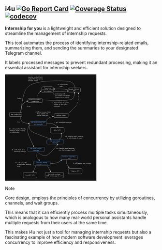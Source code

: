 ## i4u [![Go Report Card](https://goreportcard.com/badge/github.com/fadyat/i4u)](https://goreportcard.com/report/github.com/fadyat/i4u) [![Coverage Status](https://coveralls.io/repos/github/fadyat/i4u/badge.svg?branch=master)](https://coveralls.io/github/fadyat/i4u?branch=master) [![codecov](https://codecov.io/gh/fadyat/i4u/branch/master/graph/badge.svg)](https://app.codecov.io/gh/fadyat/i4u)


**Internship for you** is a lightweight and efficient solution designed to streamline the management of internship
requests.

This tool automates the process of identifying internship-related emails, summarizing them, and sending the summaries to
your designated Telegram channel.

It labels processed messages to prevent redundant processing, making it an essential assistant for internship seekers.

<img src="./docs/core-workflow.png" alt="Core Workflow" width="60%" />

> [!NOTE]
> Core design, employs the principles of concurrency by utilizing goroutines, channels, and wait groups.
>
> This means that it can efficiently process multiple tasks simultaneously, which is analogous to how many real-world
> personal assistants handle multiple requests from their users at the same time.
>
> This makes i4u not just a tool for managing internship requests but also a fascinating example of how modern software
> development leverages concurrency to improve efficiency and responsiveness.
